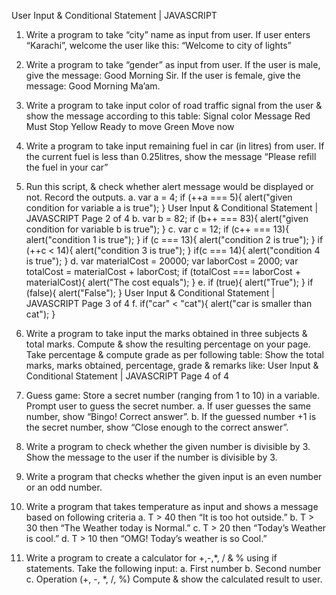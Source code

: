                     
User Input & Conditional Statement | JAVASCRIPT

1. Write a program to take “city” name as input from user. If
user enters “Karachi”, welcome the user like this:
“Welcome to city of lights”

2. Write a program to take “gender” as input from user. If the
user is male, give the message: Good Morning Sir. If the
user is female, give the message: Good Morning Ma’am.

3. Write a program to take input color of road traffic signal
from the user & show the message according to this table:
Signal color Message
Red Must Stop
Yellow Ready to move
Green Move now

4. Write a program to take input remaining fuel in car (in
litres) from user. If the current fuel is less than 0.25litres,
show the message “Please refill the fuel in your car”

5. Run this script, & check whether alert message would be
displayed or not. Record the outputs.
a. var a = 4;
if (++a === 5){
alert("given condition for variable a is true");
}
User Input & Conditional Statement | JAVASCRIPT
Page 2 of 4
b. var b = 82;
if (b++ === 83){
alert("given condition for variable b is true");
}
c. var c = 12;
if (c++ === 13){
alert("condition 1 is true");
}
if (c === 13){
alert("condition 2 is true");
}
if (++c < 14){
alert("condition 3 is true");
}
if(c === 14){
alert("condition 4 is true");
}
d. var materialCost = 20000;
var laborCost = 2000;
var totalCost = materialCost + laborCost;
if (totalCost === laborCost + materialCost){
alert("The cost equals");
}
e. if (true){
alert("True");
}
if (false){
alert("False");
}
User Input & Conditional Statement | JAVASCRIPT
Page 3 of 4
f. if("car" < "cat"){
alert("car is smaller than cat");
}

6. Write a program to take input the marks obtained in three
subjects & total marks. Compute & show the resulting
percentage on your page. Take percentage & compute
grade as per following table:
Show the total marks, marks obtained, percentage, grade &
remarks like:
User Input & Conditional Statement | JAVASCRIPT
Page 4 of 4

7. Guess game:
Store a secret number (ranging from 1 to 10) in a variable.
Prompt user to guess the secret number.
a. If user guesses the same number, show “Bingo! Correct
answer”.
b. If the guessed number +1 is the secret number, show
“Close enough to the correct answer”.

8. Write a program to check whether the given number is
divisible by 3. Show the message to the user if the number
is divisible by 3.

9. Write a program that checks whether the given input is an
even number or an odd number.

10. Write a program that takes temperature as input and
shows a message based on following criteria
a. T > 40 then “It is too hot outside.”
b. T > 30 then “The Weather today is Normal.”
c. T > 20 then “Today’s Weather is cool.”
d. T > 10 then “OMG! Today’s weather is so Cool.”

11. Write a program to create a calculator for +,-,*, / & %
using if statements. Take the following input:
a. First number
b. Second number
c. Operation (+, -, *, /, %)
Compute & show the calculated result to user.